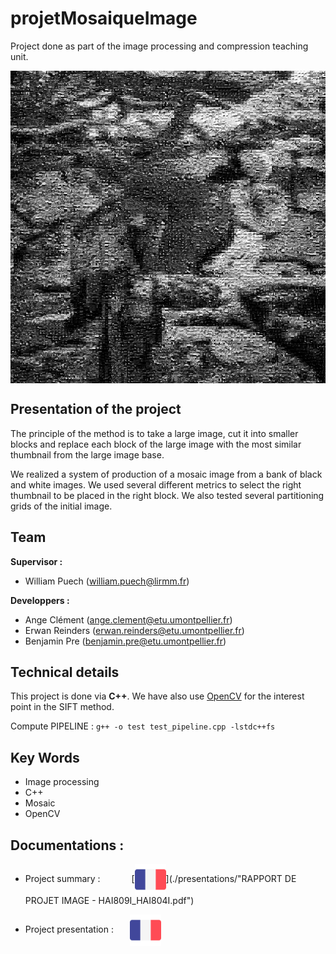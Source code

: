 # projetMosaiqueImage

Project done as part of the image processing and compression teaching unit.

<p align="center">
<a href="./presentations/mosaique100X100.jpg">
<img align="center" src="./presentations/mosaique100X100.jpg" width="800" height="500"/>
</a>
</p>

## Presentation of the project 

The principle of the method is to take a large image, cut it into smaller blocks and replace each block of the large image with the most similar thumbnail from the large image base.

We realized a system of production of a mosaic image from a bank of black and white images.
We used several different metrics to select the right thumbnail to be placed in the right block. We also tested several partitioning grids of the initial image.

## Team
<b>Supervisor :</b>    
-  William Puech (william.puech@lirmm.fr) 

<b>Developpers :</b>
- Ange Clément (ange.clement@etu.umontpellier.fr) 
- Erwan Reinders (erwan.reinders@etu.umontpellier.fr) 
- Benjamin Pre (benjamin.pre@etu.umontpellier.fr) 

## Technical details
This project is done via <b>C++</b>.
We have also use [OpenCV](https://docs.opencv.org/4.x/db/deb/tutorial_display_image.html) for the interest point in the SIFT method.

Compute PIPELINE : `g++ -o test test_pipeline.cpp -lstdc++fs`

## Key Words
- Image processing
- C++
- Mosaic
- OpenCV

## Documentations :
- Project summary : &emsp;&emsp;&emsp;
[<img align="center" src="./presentations/french.png" width="50" height="50"/>](./presentations/"RAPPORT DE PROJET IMAGE - HAI809I_HAI804I.pdf")

- Project presentation : &nbsp;&emsp;
[<img align="center" src="./presentations/french.png" width="50" height="50"/>](./presentations/Mosaïque.pdf)


